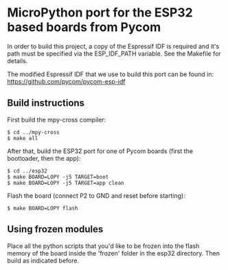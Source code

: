 MicroPython port for the ESP32 based boards from Pycom
======================================================

In order to build this project, a copy of the Espressif IDF is required and it's
path must be specified via the ESP_IDF_PATH variable. See the Makefile for details.

The modified Espressif IDF that we use to build this port can be found in:
https://github.com/pycom/pycom-esp-idf

Build instructions
------------------

First build the mpy-cross compiler:

    $ cd ../mpy-cross
    $ make all

After that, build the ESP32 port for one of Pycom boards (first the bootloader, then the app):

    $ cd ../esp32
    $ make BOARD=LOPY -j5 TARGET=boot
    $ make BOARD=LOPY -j5 TARGET=app clean

Flash the board (connect P2 to GND and reset before starting):

    $ make BOARD=LOPY flash

Using frozen modules
--------------------

Place all the python scripts that you'd like to be frozen into the flash memory of the board inside
the 'frozen' folder in the esp32 directory. Then build as indicated before.
